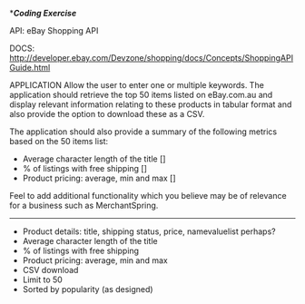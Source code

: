 ****Coding Exercise***

API: eBay Shopping API

DOCS: http://developer.ebay.com/Devzone/shopping/docs/Concepts/ShoppingAPIGuide.html


APPLICATION
Allow the user to enter one or multiple keywords. The application should retrieve the top 50 items listed on eBay.com.au and display relevant information relating to these products in tabular format and also provide the option to download these as a CSV.

The application should also provide a summary of the following metrics based on the 50 items list:
- Average character length of the title []
- % of listings with free shipping []
- Product pricing: average, min and max []

Feel to add additional functionality which you believe may be of relevance for a business such as MerchantSpring.

---
* Product details: title, shipping status, price, namevaluelist perhaps?
* Average character length of the title
* % of listings with free shipping
* Product pricing: average, min and max
* CSV download
* Limit to 50
* Sorted by popularity (as designed)